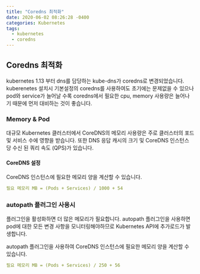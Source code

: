 ```yaml
---
title: "Coredns 최적화"
date: 2020-06-02 08:26:28 -0400
categories: Kubernetes
tags:
  - kubernetes 
  - coredns
---
```

## Coredns 최적화
kubernetes 1.13 부터 dns를 담당하는 kube-dns가 coredns로 변경되었습니다. kuberenetes 설치시 기본설정의 coredns를 사용하여도 초기에는 문제없을 수 있으나 pod와 service가 늘어날 수록 coredns에서 필요한 cpu, memory 사용량은 늘어나기 때문에 먼저 대비하는 것이 좋습니다.

### Memory & Pod
대규모 Kubernetes 클러스터에서 CoreDNS의 메모리 사용량은 주로 클러스터의 포드 및 서비스 수에 영향을 받습니다. 
또한 DNS 응답 캐시의 크기 및 CoreDNS 인스턴스 당 수신 된 쿼리 속도 (QPS)가 있습니다.

#### CoreDNS 설정
CoreDNS 인스턴스에 필요한 메모리 양을 계산할 수 있습니다.

```yaml
필요 메모리 MB = (Pods + Services) / 1000 + 54
```

### autopath 플러그인 사용시
플러그인을 활성화하면 더 많은 메모리가 필요합니다. autopath 플러그인을 사용하면 pod에 대한 모든 변경 사항을 모니터링해야하므로 Kubernetes API에 추가로드가 발생합니다.

autopath 플러그인을 사용하여 CoreDNS 인스턴스에 필요한 메모리 양을 계산할 수 있습니다.

```yaml
필요 메모리 MB = (Pods + Services) / 250 + 56
```